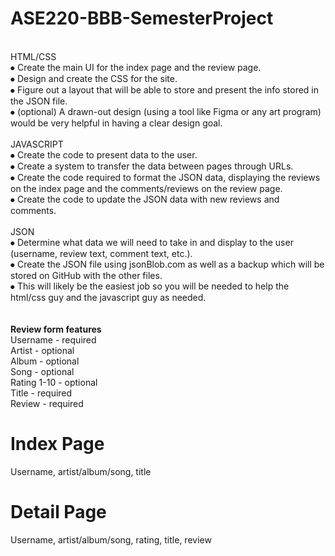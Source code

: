 # ASE220-BBB-SemesterProject<br />
<br />
HTML/CSS<br />
⦁ Create the main UI for the index page and the review page.<br />
⦁ Design and create the CSS for the site.<br />
⦁ Figure out a layout that will be able to store and present the info stored in the JSON file.<br />
⦁ (optional) A drawn-out design (using a tool like Figma or any art program) would be very helpful in having a clear design goal.<br />
<br />
JAVASCRIPT<br />
⦁ Create the code to present data to the user.<br />
⦁ Create a system to transfer the data between pages through URLs.<br />
⦁ Create the code required to format the JSON data, displaying the reviews on the index page and the comments/reviews on the review page.<br />
⦁ Create the code to update the JSON data with new reviews and comments.<br />
<br />
JSON<br />
⦁ Determine what data we will need to take in and display to the user (username, review text, comment text, etc.).<br />
⦁ Create the JSON file using jsonBlob.com as well as a backup which will be stored on GitHub with the other files.<br />
⦁ This will likely be the easiest job so you will be needed to help the html/css guy and the javascript guy as needed.<br />
<br />
<br />
<b>Review form features</b><br />
Username - required<br />
Artist - optional<br />
Album - optional<br />
Song - optional<br />
Rating 1-10 - optional<br />
Title - required<br />
Review - required<br />

<h1><b>Index Page</b></h1>
<p>Username, artist/album/song, title</p>

<h1><b>Detail Page</b></h1>
<p>Username, artist/album/song, rating, title, review</p>
